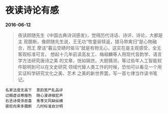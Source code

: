 # 夜读诗论有感

__2016-06-12__

> 夜读顾随先生《中国古典诗词感发》，觉得历代诗话、诗评、诗论，大都是主
> 观臆断。像顾随先生说，王无功“牧童驱犊返，猎马带禽归”是心物融合，而王
> 摩诘“暮云空碛时驱马”就是有物无心，这实在是主观感受，全无客观标准可言。
> 想起十几年前读高友工、梅祖麟等人用现代音韵学、语言学方法研究唐诗之美
> 的文章，恍如隔世。大胆猜测，等过些年人工智能软件聪明到可以在文史研究
> 领域代替人类工作的时候，恐怕可以看见一个用实证科学研究文化之美、艺术
> 之美的新世界罢。写一首七律当作读书笔记。

```
名家法度无高下  意韵宽严乱品评
过眼虚谈寒瘦色  随心漫讲细宏声
右丞诗骨添悲喜  羡季文风缺纵横
褒贬向来多臆断  几时标准自分明
```
